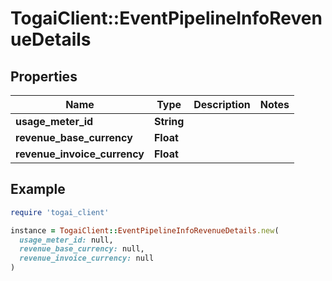 # TogaiClient::EventPipelineInfoRevenueDetails

## Properties

| Name | Type | Description | Notes |
| ---- | ---- | ----------- | ----- |
| **usage_meter_id** | **String** |  |  |
| **revenue_base_currency** | **Float** |  |  |
| **revenue_invoice_currency** | **Float** |  |  |

## Example

```ruby
require 'togai_client'

instance = TogaiClient::EventPipelineInfoRevenueDetails.new(
  usage_meter_id: null,
  revenue_base_currency: null,
  revenue_invoice_currency: null
)
```

